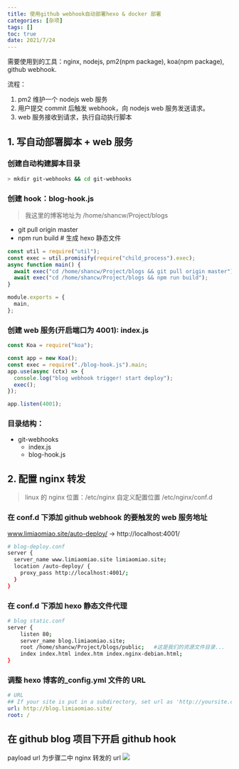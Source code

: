 ```yaml
---
title: 使用github webhook自动部署hexo & docker 部署
categories: [杂项]
tags: []
toc: true
date: 2021/7/24
---
```


需要使用到的工具：nginx, nodejs, pm2(npm package), koa(npm package), github webhook.

流程：

1. pm2 维护一个 nodejs web 服务
2. 用户提交 commit 后触发 webhook，向 nodejs web 服务发送请求。
3. web 服务接收到请求，执行自动执行脚本

## 1. 写自动部署脚本 + web 服务

### 创建自动构建脚本目录

```bash
> mkdir git-webhooks && cd git-webhooks
```

### 创建 hook：blog-hook.js

> 我这里的博客地址为 /home/shancw/Project/blogs

- git pull origin master
- npm run build # 生成 hexo 静态文件

```js
const util = require("util");
const exec = util.promisify(require("child_process").exec);
async function main() {
  await exec("cd /home/shancw/Project/blogs && git pull origin master");
  await exec("cd /home/shancw/Project/blogs && npm run build");
}

module.exports = {
  main,
};
```

### 创建 web 服务(开启端口为 4001): index.js

```js
const Koa = require("koa");

const app = new Koa();
const exec = require("./blog-hook.js").main;
app.use(async (ctx) => {
  console.log("blog webhook trigger! start deploy");
  exec();
});

app.listen(4001);
```

### 目录结构：

- git-webhooks
  - index.js
  - blog-hook.js

## 2. 配置 nginx 转发

> linux 的 nginx 位置：/etc/nginx
> 自定义配置位置 /etc/nginx/conf.d

### 在 conf.d 下添加 github webhook 的要触发的 web 服务地址

www.limiaomiao.site/auto-deploy/ -> http://localhost:4001/

```bash
# blog-deploy.conf
server {
  server_name www.limiaomiao.site limiaomiao.site;
  location /auto-deploy/ {
    proxy_pass http://localhost:4001/;
  }
}
```

### 在 conf.d 下添加 hexo 静态文件代理

```bash
# blog static.conf
server {
    listen 80;
    server_name blog.limiaomiao.site;
    root /home/shancw/Project/blogs/public;   #这是我们的资源文件目录...
    index index.html index.htm index.nginx-debian.html;
}
```

### 调整 hexo 博客的\_config.yml 文件的 URL

```yml
# URL
## If your site is put in a subdirectory, set url as 'http://yoursite.com/child' and root as '/child/'
url: http://blog.limiaomiao.site/
root: /
```

## 在 github blog 项目下开启 github hook

payload url 为步骤二中 nginx 转发的 url
<img src="webhook.jpg" />
